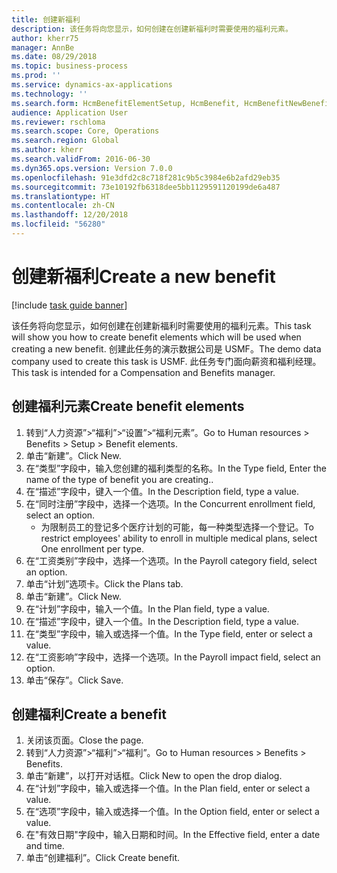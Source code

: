 ```yaml
---
title: 创建新福利
description: 该任务将向您显示，如何创建在创建新福利时需要使用的福利元素。
author: kherr75
manager: AnnBe
ms.date: 08/29/2018
ms.topic: business-process
ms.prod: ''
ms.service: dynamics-ax-applications
ms.technology: ''
ms.search.form: HcmBenefitElementSetup, HcmBenefit, HcmBenefitNewBenefit, HcmBenefitPlanLookup
audience: Application User
ms.reviewer: rschloma
ms.search.scope: Core, Operations
ms.search.region: Global
ms.author: kherr
ms.search.validFrom: 2016-06-30
ms.dyn365.ops.version: Version 7.0.0
ms.openlocfilehash: 91e3dfd2c8c718f281c9b5c3984e6b2afd29eb35
ms.sourcegitcommit: 73e10192fb6318dee5bb1129591120199de6a487
ms.translationtype: HT
ms.contentlocale: zh-CN
ms.lasthandoff: 12/20/2018
ms.locfileid: "56280"
---
```

# <a name="create-a-new-benefit"></a><span data-ttu-id="20d6e-103">创建新福利</span><span class="sxs-lookup"><span data-stu-id="20d6e-103">Create a new benefit</span></span>

[!include [task guide banner](../../includes/task-guide-banner.md)]

<span data-ttu-id="20d6e-104">该任务将向您显示，如何创建在创建新福利时需要使用的福利元素。</span><span class="sxs-lookup"><span data-stu-id="20d6e-104">This task will show you how to create benefit elements which will be used when creating a new benefit.</span></span> <span data-ttu-id="20d6e-105">创建此任务的演示数据公司是 USMF。</span><span class="sxs-lookup"><span data-stu-id="20d6e-105">The demo data company used to create this task is USMF.</span></span> <span data-ttu-id="20d6e-106">此任务专门面向薪资和福利经理。</span><span class="sxs-lookup"><span data-stu-id="20d6e-106">This task is intended for a Compensation and Benefits manager.</span></span>


## <a name="create-benefit-elements"></a><span data-ttu-id="20d6e-107">创建福利元素</span><span class="sxs-lookup"><span data-stu-id="20d6e-107">Create benefit elements</span></span>
1. <span data-ttu-id="20d6e-108">转到“人力资源”>“福利”>“设置”>“福利元素”。</span><span class="sxs-lookup"><span data-stu-id="20d6e-108">Go to Human resources > Benefits > Setup > Benefit elements.</span></span>
2. <span data-ttu-id="20d6e-109">单击“新建”。</span><span class="sxs-lookup"><span data-stu-id="20d6e-109">Click New.</span></span>
3. <span data-ttu-id="20d6e-110">在“类型”字段中，输入您创建的福利类型的名称。</span><span class="sxs-lookup"><span data-stu-id="20d6e-110">In the Type field, Enter the name of the type of benefit you are creating..</span></span>
4. <span data-ttu-id="20d6e-111">在“描述”字段中，键入一个值。</span><span class="sxs-lookup"><span data-stu-id="20d6e-111">In the Description field, type a value.</span></span>
5. <span data-ttu-id="20d6e-112">在“同时注册”字段中，选择一个选项。</span><span class="sxs-lookup"><span data-stu-id="20d6e-112">In the Concurrent enrollment field, select an option.</span></span>
    * <span data-ttu-id="20d6e-113">为限制员工的登记多个医疗计划的可能，每一种类型选择一个登记。</span><span class="sxs-lookup"><span data-stu-id="20d6e-113">To restrict employees' ability to enroll in multiple medical plans, select One enrollment per type.</span></span>  
6. <span data-ttu-id="20d6e-114">在“工资类别”字段中，选择一个选项。</span><span class="sxs-lookup"><span data-stu-id="20d6e-114">In the Payroll category field, select an option.</span></span>
7. <span data-ttu-id="20d6e-115">单击“计划”选项卡。</span><span class="sxs-lookup"><span data-stu-id="20d6e-115">Click the Plans tab.</span></span>
8. <span data-ttu-id="20d6e-116">单击“新建”。</span><span class="sxs-lookup"><span data-stu-id="20d6e-116">Click New.</span></span>
9. <span data-ttu-id="20d6e-117">在“计划”字段中，输入一个值。</span><span class="sxs-lookup"><span data-stu-id="20d6e-117">In the Plan field, type a value.</span></span>
10. <span data-ttu-id="20d6e-118">在“描述”字段中，键入一个值。</span><span class="sxs-lookup"><span data-stu-id="20d6e-118">In the Description field, type a value.</span></span>
11. <span data-ttu-id="20d6e-119">在“类型”字段中，输入或选择一个值。</span><span class="sxs-lookup"><span data-stu-id="20d6e-119">In the Type field, enter or select a value.</span></span>
12. <span data-ttu-id="20d6e-120">在“工资影响”字段中，选择一个选项。</span><span class="sxs-lookup"><span data-stu-id="20d6e-120">In the Payroll impact field, select an option.</span></span>
13. <span data-ttu-id="20d6e-121">单击“保存”。</span><span class="sxs-lookup"><span data-stu-id="20d6e-121">Click Save.</span></span>

## <a name="create-a-benefit"></a><span data-ttu-id="20d6e-122">创建福利</span><span class="sxs-lookup"><span data-stu-id="20d6e-122">Create a benefit</span></span>
1. <span data-ttu-id="20d6e-123">关闭该页面。</span><span class="sxs-lookup"><span data-stu-id="20d6e-123">Close the page.</span></span>
2. <span data-ttu-id="20d6e-124">转到“人力资源”>“福利”>“福利”。</span><span class="sxs-lookup"><span data-stu-id="20d6e-124">Go to Human resources > Benefits > Benefits.</span></span>
3. <span data-ttu-id="20d6e-125">单击“新建”，以打开对话框。</span><span class="sxs-lookup"><span data-stu-id="20d6e-125">Click New to open the drop dialog.</span></span>
4. <span data-ttu-id="20d6e-126">在“计划”字段中，输入或选择一个值。</span><span class="sxs-lookup"><span data-stu-id="20d6e-126">In the Plan field, enter or select a value.</span></span>
5. <span data-ttu-id="20d6e-127">在“选项”字段中，输入或选择一个值。</span><span class="sxs-lookup"><span data-stu-id="20d6e-127">In the Option field, enter or select a value.</span></span>
6. <span data-ttu-id="20d6e-128">在"有效日期"字段中，输入日期和时间。</span><span class="sxs-lookup"><span data-stu-id="20d6e-128">In the Effective field, enter a date and time.</span></span>
7. <span data-ttu-id="20d6e-129">单击“创建福利”。</span><span class="sxs-lookup"><span data-stu-id="20d6e-129">Click Create benefit.</span></span>

